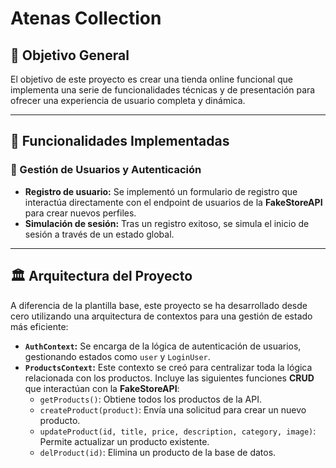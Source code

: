 # Atenas Collection

## 📝 Objetivo General

El objetivo de este proyecto es crear una tienda online funcional que implementa una serie de funcionalidades técnicas y de presentación para ofrecer una experiencia de usuario completa y dinámica.

---

## 🚀 Funcionalidades Implementadas

### 🔐 Gestión de Usuarios y Autenticación

* **Registro de usuario:** Se implementó un formulario de registro que interactúa directamente con el endpoint de usuarios de la **FakeStoreAPI** para crear nuevos perfiles.
* **Simulación de sesión:** Tras un registro exitoso, se simula el inicio de sesión a través de un estado global.

---

## 🏛️ Arquitectura del Proyecto

A diferencia de la plantilla base, este proyecto se ha desarrollado desde cero utilizando una arquitectura de contextos para una gestión de estado más eficiente:

* **`AuthContext`:** Se encarga de la lógica de autenticación de usuarios, gestionando estados como `user` y `LoginUser`.
* **`ProductsContext`:** Este contexto se creó para centralizar toda la lógica relacionada con los productos. Incluye las siguientes funciones **CRUD** que interactúan con la **FakeStoreAPI**:
    * `getProducts()`: Obtiene todos los productos de la API.
    * `createProduct(product)`: Envía una solicitud para crear un nuevo producto.
    * `updateProduct(id, title, price, description, category, image)`: Permite actualizar un producto existente.
    * `delProduct(id)`: Elimina un producto de la base de datos.